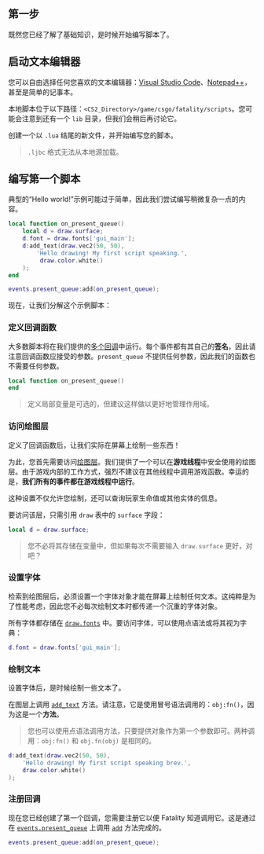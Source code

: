## 第一步

既然您已经了解了基础知识，是时候开始编写脚本了。

## 启动文本编辑器
您可以自由选择任何您喜欢的文本编辑器：[Visual Studio Code](https://code.visualstudio.com/)、[Notepad++](https://notepad-plus-plus.org/downloads/)，甚至是简单的记事本。

本地脚本位于以下路径：`<CS2_Directory>/game/csgo/fatality/scripts`。您可能会注意到还有一个 `lib` 目录，但我们会稍后再讨论它。

创建一个以 `.lua` 结尾的新文件，并开始编写您的脚本。

> `.ljbc` 格式无法从本地源加载。

## 编写第一个脚本

典型的“Hello world!”示例可能过于简单，因此我们尝试编写稍微复杂一点的内容。

```lua
local function on_present_queue()
    local d = draw.surface;
    d.font = draw.fonts['gui_main'];
    d:add_text(draw.vec2(50, 50),
        'Hello drawing! My first script speaking.',
         draw.color.white()
    );
end

events.present_queue:add(on_present_queue);
```

现在，让我们分解这个示例脚本：

### 定义回调函数

大多数脚本将在我们提供的[多个回调](/api/events "Fatality 提供了许多可以在 API 中使用的事件 - 从各种钩子到游戏内事件。每个事件条目都是 event_t 对象。此表记录了脚本可以使用的事件。")中运行。每个事件都有其自己的**签名**，因此请注意回调函数应接受的参数。`present_queue` 不提供任何参数，因此我们的函数也不需要任何参数。

```lua
local function on_present_queue()
end
```

> 定义局部变量是可选的，但建议这样做以更好地管理作用域。

### 访问绘图层

定义了回调函数后，让我们实际在屏幕上绘制一些东西！

为此，您首先需要访问[绘图层](/api/draw#surface "类型: layer")。我们提供了一个可以在**游戏线程**中安全使用的绘图层。由于游戏内部的工作方式，强烈不建议在其他线程中调用游戏函数。幸运的是，**我们所有的事件都在游戏线程中运行**。

这种设置不仅允许您绘制，还可以查询玩家生命值或其他实体的信息。

要访问该层，只需引用 `draw` 表中的 `surface` 字段：

```lua
local d = draw.surface;
```

> 您不必将其存储在变量中，但如果每次不需要输入 `draw.surface` 更好，对吧？

### 设置字体

检索到绘图层后，必须设置一个字体对象才能在屏幕上绘制任何文本。这纯粹是为了性能考虑，因此您不必每次绘制文本时都传递一个沉重的字体对象。

所有字体都存储在 [`draw.fonts`](## "类型: accessor<font_base>") 中。要访问字体，可以使用点语法或将其视为字典：

```lua
d.font = draw.fonts['gui_main'];
```

### 绘制文本

设置字体后，是时候绘制一些文本了。

在图层上调用 [`add_text`](## "添加文本。") 方法。请注意，它是使用冒号语法调用的：`obj:fn()`，因为这是一个**方法**。

> 您也可以使用点语法调用方法，只要提供对象作为第一个参数即可。两种调用：`obj:fn()` 和 `obj.fn(obj)` 是相同的。

```lua
d:add_text(draw.vec2(50, 50),
    'Hello drawing! My first script speaking brev.',
    draw.color.white()
);
```

### 注册回调

现在您已经创建了第一个回调，您需要注册它以便 Fatality 知道调用它。这是通过在 [`events.present_queue`](## "每当游戏排队渲染帧时调用。这是唯一允许在屏幕上绘制的位置。") 上调用 [`add`](## "向事件添加回调。") 方法完成的。

```lua
events.present_queue:add(on_present_queue);
```